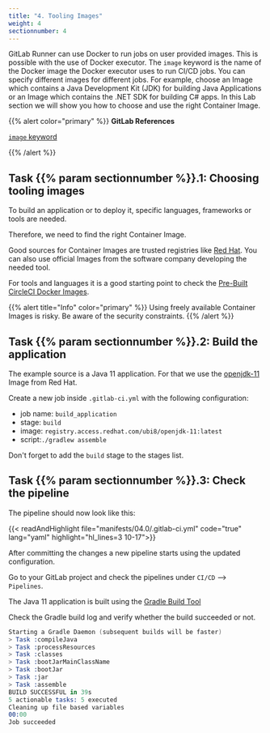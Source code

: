 ```yaml
---
title: "4. Tooling Images"
weight: 4
sectionnumber: 4
---
```


GitLab Runner can use Docker to run jobs on user provided images. This is possible with the use of Docker executor.
The `image` keyword is the name of the Docker image the Docker executor uses to run CI/CD jobs. You can specify different images for different jobs. For example, choose an Image which contains a Java Development Kit (JDK) for building Java Applications or an Image which contains the .NET SDK for building C# apps.
In this Lab section we will show you how to choose and use the right Container Image.

{{% alert color="primary" %}}
**GitLab References**

[`image` keyword](https://docs.gitlab.com/ee/ci/yaml/#image)

{{% /alert %}}


## Task {{% param sectionnumber %}}.1: Choosing tooling images

To build an application or to deploy it, specific languages, frameworks or tools are needed.

Therefore, we need to find the right Container Image.

Good sources for Container Images are trusted registries like [Red Hat](https://catalog.redhat.com/software/containers/explore).
You can also use official Images from the software company developing the needed tool.

For tools and languages it is a good starting point to check the [Pre-Built CircleCI Docker Images](https://circleci.com/docs/2.0/circleci-images/#latest-image-tags-by-language).

{{% alert title="Info" color="primary" %}}
Using freely available Container Images is risky. Be aware of the security constraints.
{{% /alert %}}

<!-- TODO
* [ ] how to check Images?
-->


## Task {{% param sectionnumber %}}.2: Build the application

The example source is a Java 11 application. For that we use the [openjdk-11](https://catalog.redhat.com/software/containers/ubi8/openjdk-11/5dd6a4b45a13461646f677f4) Image from Red Hat.

Create a new job inside `.gitlab-ci.yml` with the following configuration:

* job name: `build_application`
* stage: `build`
* image: `registry.access.redhat.com/ubi8/openjdk-11:latest`
* script:`./gradlew assemble`

Don't forget to add the `build` stage to the stages list.


<!-- TODO

* [ ] mobi specific tags!!

  tags:
    - mobiliar
    - build

-->


## Task {{% param sectionnumber %}}.3: Check the pipeline

The pipeline should now look like this:

{{< readAndHighlight file="manifests/04.0/.gitlab-ci.yml" code="true" lang="yaml" highlight="hl_lines=3 10-17">}}

After committing the changes a new pipeline starts using the updated configuration.


Go to your GitLab project and check the pipelines under `CI/CD` --> `Pipelines`.

The Java 11 application is built using the [Gradle Build Tool](https://gradle.org/)

Check the Gradle build log and verify whether the build succeeded or not.

```s
Starting a Gradle Daemon (subsequent builds will be faster)
> Task :compileJava
> Task :processResources
> Task :classes
> Task :bootJarMainClassName
> Task :bootJar
> Task :jar
> Task :assemble
BUILD SUCCESSFUL in 39s
5 actionable tasks: 5 executed
Cleaning up file based variables
00:00
Job succeeded
```
